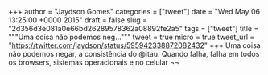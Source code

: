 
+++
author = "Jaydson Gomes"
categories = ["tweet"]
date = "Wed May 06 13:25:00 +0000 2015"
draft = false
slug = "2d356d3e081a0e66bd26289578362a08892fe2a5"
tags = ["tweet"]
title = """Uma coisa não podemos neg..."""
tweet = true
micro = true
tweet_url = "https://twitter.com/jaydson/status/595942338872082432"
+++
Uma coisa não podemos negar, a consistência do @itau. Quando falha, falha em todos os browsers, sistemas operacionais e no celular ¬¬
